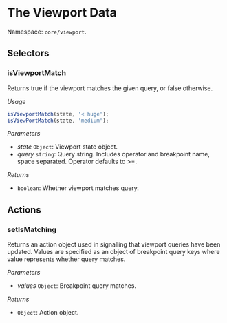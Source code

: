 # The Viewport Data

Namespace: `core/viewport`.

## Selectors

<!-- START TOKEN(Autogenerated selectors|../../../packages/viewport/src/store/selectors.js) -->

### isViewportMatch

Returns true if the viewport matches the given query, or false otherwise.

_Usage_

```js
isViewportMatch(state, '< huge');
isViewPortMatch(state, 'medium');
```

_Parameters_

-   _state_ `Object`: Viewport state object.
-   _query_ `string`: Query string. Includes operator and breakpoint name, space separated. Operator defaults to >=.

_Returns_

-   `boolean`: Whether viewport matches query.

<!-- END TOKEN(Autogenerated selectors|../../../packages/viewport/src/store/selectors.js) -->

## Actions

<!-- START TOKEN(Autogenerated actions|../../../packages/viewport/src/store/actions.js) -->

### setIsMatching

Returns an action object used in signalling that viewport queries have been
updated. Values are specified as an object of breakpoint query keys where
value represents whether query matches.

_Parameters_

-   _values_ `Object`: Breakpoint query matches.

_Returns_

-   `Object`: Action object.

<!-- END TOKEN(Autogenerated actions|../../../packages/viewport/src/store/actions.js) -->
